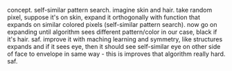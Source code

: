 concept. self-similar pattern search. imagine skin and hair. take random pixel, suppose it's on skin, expand it orthogonally with function that expands on similar colored pixels (self-similar pattern search). now go on expanding until algorithm sees different pattern/color in our case, black if it's hair. saf. improve it with maching learning and symmetry, like structures expands and if it sees eye, then it should see self-similar eye on other side of face to envelope in same way - this is improves that algorithm really hard. saf.